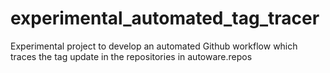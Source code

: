 # experimental_automated_tag_tracer

Experimental project to develop an automated Github workflow which traces the tag update in the repositories in autoware.repos
